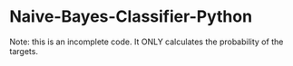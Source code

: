# Naive-Bayes-Classifier-Python
Note: this is an incomplete code. It ONLY calculates the probability of the targets.
